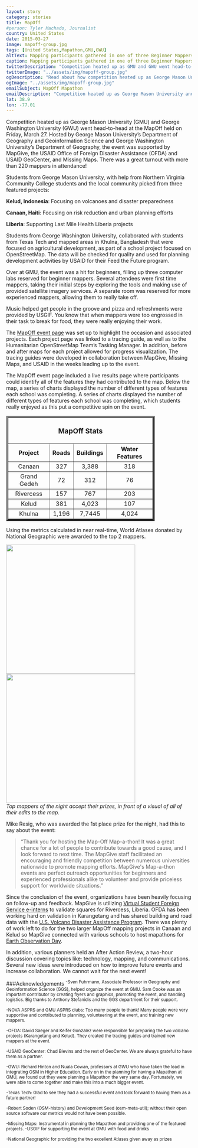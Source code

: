 ```yaml
---
layout: story
category: stories
title: MapOff
#person: Tyler Machado, Journalist 
country: United States
date: 2015-03-27
image: mapoff-group.jpg
tags: [United States,Mapathon,GMU,GWU]
altText: Mapping participants gathered in one of three Beginner Mappers’ rooms at George Mason University to communicate with George Washington University participants via webcam.
caption: Mapping participants gathered in one of three Beginner Mappers’ rooms at George Mason University to communicate with George Washington University participants via webcam.
twitterDescription: "Competition heated up as GMU and GWU went head-to-head at the MapOff"
twitterImage: "../assets/img/mapoff-group.jpg"
ogDescription: "Read about how competition heated up as George Mason University and George Washington University went head-to-head at the MapOff held on Friday, March 27."
ogImage: "../assets/img/mapoff-group.jpg"
emailSubject: MapOff Mapathon
emailDescription: "Competition heated up as George Mason University and George Washington University went head-to-head at the MapOff held on Friday, March 27."
lat: 38.9
lon: -77.01
---
```


<style type="text/css">
#table_title {
	margin-top:0px;
}
</style>
<!-- http://christianspecht.de/2014/03/08/generating-an-image-gallery-with-jekyll-and-lightbox2/ -->
<script src="{{site.baseurl}}/assets/js/lightbox.min.js"></script>
<link href="{{site.baseurl}}/assets/css/lightbox.css" rel="stylesheet" />

Competition heated up as George Mason University (GMU) and George Washington University (GWU) went head-to-head at the MapOff held on Friday, March 27. Hosted by George Mason University’s Department of Geography and Geoinformation Science and George Washington University’s Department of Geography, the event was supported by MapGive, the USAID Office of Foreign Disaster Assistance (OFDA) and USAID GeoCenter, and Missing Maps. There was a great turnout with more than 220 mappers in attendance!

Students from George Mason University, with help from Northern Virginia Community College students and the local community picked from three featured projects:

**Kelud, Indonesia**: Focusing on volcanoes and disaster preparedness

**Canaan, Haiti**: Focusing on risk reduction and urban planning efforts

**Liberia**: Supporting Last Mile Health Liberia projects

Students from George Washington University, collaborated with students from Texas Tech and mapped areas in Khulna, Bangladesh that were focused on agricultural development, as part of a school project focused on OpenStreetMap. The data will be checked for quality and used for planning development activities by USAID for their Feed the Future program. 

Over at GMU, the event was a hit for beginners, filling up three computer labs reserved for beginner mappers. Several attendees were first time mappers, taking their initial steps by exploring the tools and making use of provided satellite imagery services. A separate room was reserved for more experienced mappers, allowing them to really take off. 

Music helped get people in the groove and pizza and refreshments were provided by USGIF. You know that when mappers were too engrossed in their task to break for food, they were really enjoying their work.

The <a href="http://mapgive.state.gov/events/mapoff" target="_blank"> MapOff event page</a> was set up to highlight the occasion and associated projects. Each project page was linked to a tracing guide, as well as to the Humanitarian OpenStreetMap Team’s Tasking Manager. In addition, before and after maps for each project allowed for progress visualization. The tracing guides were developed in collaboration between MapGive, Missing Maps, and USAID in the weeks leading up to the event. 

The MapOff event page included a live results page where participants could identify all of the features they had contributed to the map. Below the map, a series of charts displayed the number of different types of features each school was completing. A series of charts displayed the number of different types of features each school was completing, which students really enjoyed as this put a competitive spin on the event.

<table border="5" style="width:80%" cellpadding="4" cellspacing="3">
  <tr>
    <th colspan="4"><br><h3 id="table_title">MapOff Stats</h3></th>
  </tr>
  <tr>
    <th>Project</th>
    <th>Roads</th> 
    <th>Buildings</th>
    <th>Water Features</th>
  </tr>
  <tr align="center">
    <td>Canaan</td>
    <td>327</td> 
    <td>3,388</td>
    <td>318</td>
  </tr>
  <tr align="center">
    <td>Grand Gedeh</td>
    <td>72</td> 
    <td>312</td>
    <td>76</td>
  </tr>
  <tr align="center">
    <td>Rivercess</td>
    <td>157</td> 
    <td>767</td>
    <td>203</td>
  </tr>
  <tr align="center">
    <td>Kelud</td>
    <td>381</td> 
    <td>4,023</td>
    <td>107</td>
  </tr>
  <tr align="center">
    <td>Khulna</td>
    <td>1,196</td> 
    <td>7,7445</td>
    <td>4,024</td>
  </tr>
</table>

<p>

Using the metrics calculated in near real-time, World Atlases donated by National Geographic were awarded to the top 2 mappers.


<div>
<div class="image-set">
    <a class="image-link" href="{{site.baseurl}}/assets/img/gmu_1st_place.jpg" data-lightbox="1" title="1st place mapper">
      <img src="{{ site.baseurl }}/assets/img/gmu_1st_place.jpg" height="350">
    </a>
    <a class="image-link" href="{{site.baseurl}}/assets/img/gmu_2nd_place.jpg" data-lightbox="1" title="2nd place mapper">
      <img src="{{ site.baseurl }}/assets/img/gmu_2nd_place.jpg" height="350">
    </a>
</div>
<figcaption><em>Top mappers of the night accept their prizes, in front of a visual of all of their edits to the map.</em></figcaption>
</div>

<p>

Mike Resig, who was awarded the 1st place prize for the night, had this to say about the event:<blockquote>“Thank you for hosting the Map-Off Map-a-thon! It was a great chance for a lot of people to contribute towards a good cause, and I look forward to next time. The MapGive staff facilitated an encouraging and friendly competition between numerous universities nationwide to promote mapping efforts. MapGive's Map-a-thon events are perfect outreach opportunities for beginners and experienced professionals alike to volunteer and provide priceless support for worldwide situations.”</blockquote>

Since the conclusion of the event, organizations have been heavily focusing on follow-up and feedback. MapGive is utilizing <a href="http://www.state.gov/vsfs/" target="_blank"> Virtual Student Foreign Service e-interns</a> to validate squares for Rivercess, Liberia. OFDA has been working hard on validation in Karangetang and has shared building and road data with the <a href="http://volcanoes.usgs.gov/vdap/" target="_blank"> U.S. Volcano Disaster Assistance Program</a>. There was plenty of work left to do for the two larger MapOff mapping projects in Canaan and Kelud so MapGive connected with various schools to host mapathons for <a href="http://mapgive.state.gov/events/earth-obs-day/" target="_blank">Earth Observation Day</a>.

In addition, various planners held an After Action Review, a two-hour discussion covering topics like: technology, mapping, and communications. Several new ideas were introduced on how to improve future events and increase collaboration. We cannot wait for the next event!

###Acknowledgements
<sup>
-Sven Fuhrmann, Associate Professor in Geography and Geoinformation Science (GGS), helped organize the event at GMU. Sam Cooke was an important contributor by creating flyers and graphics, promoting the event, and handling logistics. Big thanks to Anthony Stefanidis and the GGS department for their support.
</sup>
<p>
<sup>
-NOVA ASPRS and GMU ASPRS clubs: Too many people to thank! Many people were very supportive and contributed to planning, volunteering at the event, and training new mappers.
</sup>
<p>
<sup>
-OFDA: David Saeger and Keifer Gonzalez were responsible for preparing the two volcano projects (Karangetang and Kelud). They created the tracing guides and trained new mappers at the event.
</sup>
<p>
<sup>
-USAID GeoCenter: Chad Blevins and the rest of GeoCenter. We are always grateful to have them as a partner.
</sup>
<p>
<sup>
-GWU: Richard Hinton and Nuala Cowan, professors at GWU who have taken the lead in integrating OSM in Higher Education. Early on in the planning for having a Mapathon at GMU, we found out they were planning a Mapathon the very same day. Fortunately, we were able to come together and make this into a much bigger event.
</sup>
<p>
<sup>
-Texas Tech: Glad to see they had a successful event and look forward to having them as a future partner!
</sup>
<p>
<sup>
-Robert Soden (OSM-history) and Development Seed (osm-meta-util); without their open source software our metrics would not have been possible.
</sup>
<p>
<sup>
-Missing Maps: Instrumental in planning the Mapathon and providing one of the featured projects.
</sup>
<sup>
-USGIF for supporting the event at GMU with food and drinks
</sup>
<p>
<sup>
-National Geographic for providing the two excellent Atlases given away as prizes
</sup>

